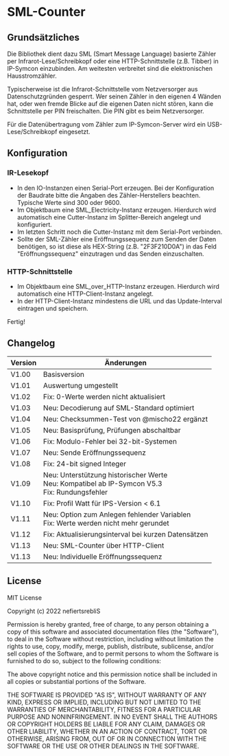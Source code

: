 # SML-Counter

## Grundsätzliches
Die Bibliothek dient dazu SML (Smart Message Language) basierte Zähler per Infrarot-Lese/Schreibkopf oder eine HTTP-Schnittstelle (z.B. Tibber) in IP-Symcon einzubinden. Am weitesten verbreitet sind die elektronischen Hausstromzähler. 

Typischerweise ist die Infrarot-Schnittstelle vom Netzversorger aus Datenschutzgründen gesperrt. Wer seinen Zähler in den eigenen 4 Wänden hat, oder wen fremde Blicke auf die eigenen Daten nicht stören, kann die Schnittstelle per PIN freischalten. Die PIN gibt es beim Netzversorger.

Für die Datenübertragung vom Zähler zum IP-Symcon-Server wird ein USB-Lese/Schreibkopf eingesetzt.

## Konfiguration 
### IR-Lesekopf

* In den IO-Instanzen einen Serial-Port erzeugen. Bei der Konfiguration der Baudrate bitte die Angaben des Zähler-Herstellers beachten. Typische Werte sind 300 oder 9600. 
* Im Objektbaum eine SML_Electricity-Instanz erzeugen. Hierdurch wird automatisch eine Cutter-Instanz im Splitter-Bereich angelegt und konfiguriert.
* Im letzten Schritt noch die Cutter-Instanz mit dem Serial-Port verbinden.
* Sollte der SML-Zähler eine Eröffnungssequenz zum Senden der Daten benötigen, so ist diese als HEX-String (z.B. "2F3F210D0A") in das Feld "Eröffnungssequenz" einzutragen und das Senden einzuschalten.

### HTTP-Schnittstelle

* Im Objektbaum eine SML_over_HTTP-Instanz erzeugen. Hierdurch wird automatisch eine HTTP-Client-Instanz angelegt.
* In der HTTP-Client-Instanz mindestens die URL und das Update-Interval eintragen und speichern.

Fertig!

## Changelog

| Version | Änderungen							            |
| --------|-------------------------------------------------|
| V1.00   | Basisversion					            	|
| V1.01   | Auswertung umgestellt   		            	|
| V1.02   | Fix: 0-Werte werden nicht aktualisiert         	|
| V1.03   | Neu: Decodierung auf SML-Standard optimiert    	|
| V1.04   | Neu: Checksummen-Test von @mischo22 ergänzt    	|
| V1.05   | Neu: Basisprüfung, Prüfungen abschaltbar    	|
| V1.06   | Fix: Modulo-Fehler bei 32-bit-Systemen      	|
| V1.07   | Neu: Sende Eröffnungssequenz                  	|
| V1.08   | Fix: 24-bit signed Integer                  	|
| V1.09   | Neu: Unterstützung historischer Werte<br>Neu: Kompatibel ab IP-Symcon V5.3<br>Fix: Rundungsfehler 	|
| V1.10   | Fix: Profil Watt für IPS-Version < 6.1       	|
| V1.11   | Neu: Option zum Anlegen fehlender Variablen<br>Fix: Werte werden nicht mehr gerundet    	|
| V1.12   | Fix: Aktualisierungsinterval bei kurzen Datensätzen    	|
| V1.13   | Neu: SML-Counter über HTTP-Client           	|
| V1.13   | Neu: Individuelle Eröffnungssequenz           	|

## License

MIT License

Copyright (c) 2022 nefiertsrebliS

Permission is hereby granted, free of charge, to any person obtaining a copy
of this software and associated documentation files (the "Software"), to deal
in the Software without restriction, including without limitation the rights
to use, copy, modify, merge, publish, distribute, sublicense, and/or sell
copies of the Software, and to permit persons to whom the Software is
furnished to do so, subject to the following conditions:

The above copyright notice and this permission notice shall be included in all
copies or substantial portions of the Software.

THE SOFTWARE IS PROVIDED "AS IS", WITHOUT WARRANTY OF ANY KIND, EXPRESS OR
IMPLIED, INCLUDING BUT NOT LIMITED TO THE WARRANTIES OF MERCHANTABILITY,
FITNESS FOR A PARTICULAR PURPOSE AND NONINFRINGEMENT. IN NO EVENT SHALL THE
AUTHORS OR COPYRIGHT HOLDERS BE LIABLE FOR ANY CLAIM, DAMAGES OR OTHER
LIABILITY, WHETHER IN AN ACTION OF CONTRACT, TORT OR OTHERWISE, ARISING FROM,
OUT OF OR IN CONNECTION WITH THE SOFTWARE OR THE USE OR OTHER DEALINGS IN THE
SOFTWARE.
